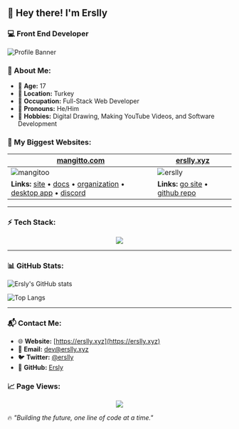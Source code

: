 ## 👋 Hey there! I'm Erslly

### 💻 Front End Developer

![Profile Banner](https://your-banner-link.com)

### 📌 About Me:
- 🎂 **Age:** 17
- 📍 **Location:** Turkey
- 💼 **Occupation:** Full-Stack Web Developer
- 💬 **Pronouns:** He/Him
- 🎨 **Hobbies:** Digital Drawing, Making YouTube Videos, and Software Development

### 🚀 My Biggest Websites:

| [mangitto.com](https://mangitto.com) | [erslly.xyz](https://erslly.xyz) |
|----------------------------------|----------------------------------|
| ![mangitoo](https://your-image-link.com) | ![erslly](https://your-image-link.com) |
| **Links:** [site]() • [docs]() • [organization]() • [desktop app]() • [discord]() | **Links:** [go site](https://erslly.xyz) • [github repo](https://github.com/erslly) |

---

### ⚡ Tech Stack:

<p align="center">
  <img src="https://skillicons.dev/icons?i=js,html,css,ts,react,nextjs,nodejs,express,tailwind,mongodb,git,github,vscode,figma,pr,ps,ae,stackoverflow"/>
</p>

---

### 📊 GitHub Stats:

![Ersly's GitHub stats](https://github-readme-stats.vercel.app/api?username=erslly&show_icons=true&theme=tokyonight)

![Top Langs](https://github-readme-stats.vercel.app/api/top-langs/?username=erslly&layout=compact&theme=tokyonight)

---

### 📬 Contact Me:
- 🌐 **Website:** [https://erslly.xyz](https://erslly.xyz)
- 📧 **Email:** dev@erslly.xyz
- 🐦 **Twitter:** [@erslly](https://x.com/ersllydev)
- 📌 **GitHub:** [Ersly](https://github.com/erslly)

### 📈 Page Views:

<p align="center">
  <img src="https://count.getloli.com/get/@erslly?theme=rule34"/>
</p>

🔥 _"Building the future, one line of code at a time."_
